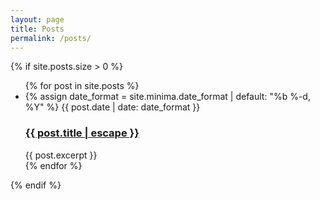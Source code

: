 ```yaml
---
layout: page
title: Posts
permalink: /posts/
---
```

{% if site.posts.size > 0 %}
  <ul class="post-list">
    {% for post in site.posts %}
    <li>
      {% assign date_format = site.minima.date_format | default: "%b %-d, %Y" %}
      <span class="post-meta">{{ post.date | date: date_format }}</span>
      <h3>
        <a class="post-link" href="{{ post.url | relative_url }}">
          {{ post.title | escape }}
        </a>
      </h3>
      {{ post.excerpt }}
    </li>
    {% endfor %}
  </ul>
{% endif %}
